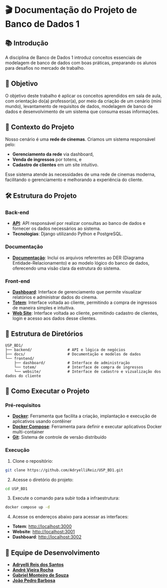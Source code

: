 # 🎬 Documentação do Projeto de Banco de Dados 1

## 📚 Introdução
A disciplina de Banco de Dados 1 introduz conceitos essenciais de modelagem de banco de dados com boas práticas, preparando os alunos para desafios no mercado de trabalho.

## 🎯 Objetivo
O objetivo deste trabalho é aplicar os conceitos aprendidos em sala de aula, com orientação do(a) professor(a), por meio da criação de um cenário (mini mundo), levantamento de requisitos de dados, modelagem de banco de dados e desenvolvimento de um sistema que consuma essas informações.

## 🏢 Contexto do Projeto
Nosso cenário é uma **rede de cinemas**. Criamos um sistema responsável pelo:
- **Gerenciamento da rede** via dashboard,
- **Venda de ingressos** por totens, e
- **Cadastro de clientes** em um site intuitivo.

Esse sistema atende às necessidades de uma rede de cinemas moderna, facilitando o gerenciamento e melhorando a experiência do cliente.

## 🛠️ Estrutura do Projeto

### Back-end
- **[API](https://github.com/AdryelliReiz/USP_BD1/tree/main/backend)**: API responsável por realizar consultas ao banco de dados e fornecer os dados necessários ao sistema.
- **Tecnologias**: Django utilizando Python e PostgreSQL.

### Documentação
- **[Documentação](https://github.com/AdryelliReiz/USP_BD1/tree/main/docs)**: Inclui os arquivos referentes ao DER (Diagrama Entidade-Relacionamento) e ao modelo lógico do banco de dados, oferecendo uma visão clara da estrutura do sistema.

### Front-end
- **[Dashboard](https://github.com/AdryelliReiz/USP_BD1/tree/main/frontend/dashboard)**: Interface de gerenciamento que permite visualizar relatórios e administrar dados do cinema.
- **[Totem](https://github.com/AdryelliReiz/USP_BD1/tree/main/frontend/totem)**: Interface voltada ao cliente, permitindo a compra de ingressos de maneira simples e intuitiva.
- **[Web Site](https://github.com/AdryelliReiz/USP_BD1/tree/main/frontend/website)**: Interface voltada ao cliente, permitindo cadastro de clientes, login e acesso aos dados desse clientes.

## 📂 Estrutura de Diretórios

```plaintext
USP_BD1/
├── backend/                # API e lógica de negócios
├── docs/                   # Documentação e modelos de dados
└── frontend/
    ├── dashboard/          # Interface de administração
    └── totem/              # Interface de compra de ingressos
    └── website/            # Interface de cadastro e vizualização dos dados do cliente

```

## 🚀 Como Executar o Projeto

### Pré-requisitos

- **[Docker](https://www.docker.com/)**: Ferramenta que facilita a criação, implantação e execução de aplicativos usando contêiner
- **[Docker Compose](https://docs.docker.com/compose/)**: Ferramenta para definir e executar aplicativos Docker multi-container
- **[Git](https://git-scm.com/)**: Sistema de controle de versão distribuído

### Execução

1. Clone o repositório:
```bash
git clone https://github.com/AdryelliReiz/USP_BD1.git
```

2. Acesse o diretório do projeto:
```bash
cd USP_BD1
```

3. Execute o comando para subir toda a infraestrutura:
```bash
docker compose up -d
```

4. Acesse os endereços abaixo para acessar as interfaces:
- **Totem**: [http://localhost:3000](http://localhost:3000)
- **Website**: [http://localhost:3001](http://localhost:3001)
- **Dashboard**: [http://localhost:3002](http://localhost:3002)


## 👥 Equipe de Desenvolvimento

- **[Adryelli Reis dos Santos](https://github.com/AdryelliReiz)**
- **[André Vieira Rocha](https://github.com/AndreRochaV)**
- **[Gabriel Monteiro de Souza](https://github.com/SirMonteiro)**
- **[João Pedro Barbosa](https://github.com/Joauww16)**
